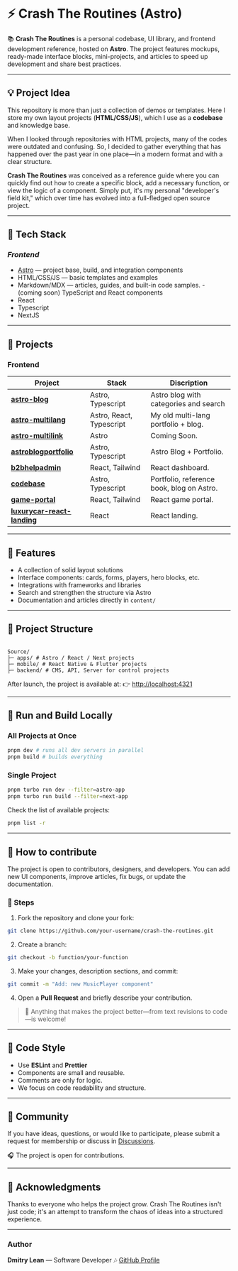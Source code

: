 # ⚡ Crash The Routines (Astro)

📚 **Crash The Routines** is a personal codebase, UI library, and frontend development reference, hosted on **Astro**.
The project features mockups, ready-made interface blocks, mini-projects, and articles to speed up development and share best practices.

---

## 💡 Project Idea

This repository is more than just a collection of demos or templates.
Here I store my own layout projects (**HTML/CSS/JS**), which I use as a **codebase** and knowledge base.

When I looked through repositories with HTML projects, many of the codes were outdated and confusing.
So, I decided to gather everything that has happened over the past year in one place—in a modern format and with a clear structure.

**Crash The Routines** was conceived as a reference guide where you can quickly find out how to create a specific block, add a necessary function, or view the logic of a component.
Simply put, it's my personal "developer's field kit,"
which over time has evolved into a full-fledged open source project.

---

## 🔧 Tech Stack

### _Frontend_

- [Astro](https://astro.build/) — project base, build, and integration components
- HTML/CSS/JS — basic templates and examples
- Markdown/MDX — articles, guides, and built-in code samples. - (coming soon) TypeScript and React components
- React
- Typescript
- NextJS

---

## 🧩 Projects

### Frontend

| Project                                                                     | Stack                    | Discription                               |
| --------------------------------------------------------------------------- | ------------------------ | ----------------------------------------- |
| [**astro-blog**](https://astro-blog01.netlify.app/)                         | Astro, Typescript        | Astro blog with categories and search     |
| [**astro-multilang**](https://astro-multilang.netlify.app)                  | Astro, React, Typescript | My old multi-lang portfolio + blog.       |
| [**astro-multilink**](https://github.com/username/api-server)               | Astro                    | Coming Soon.                              |
| [**astroblogportfolio**](https://astroblogportfolio.netlify.app/)           | Astro, Typescript        | Astro Blog + Portfolio.                   |
| [**b2bhelpadmin**](https://reactb2badmin.netlify.app/)                      | React, Tailwind          | React dashboard.                          |
| [**codebase**](https://www.crashtheroutine.site/)                           | Astro, Typescript        | Portfolio, reference book, blog on Astro. |
| [**game-portal**](https://github.com/username/godot-experiment)             | React, Tailwind          | React game portal.                        |
| [**luxurycar-react-landing**](https://github.com/username/godot-experiment) | React                    | React landing.                            |

---

## 🚀 Features

- A collection of solid layout solutions
- Interface components: cards, forms, players, hero blocks, etc.
- Integrations with frameworks and libraries
- Search and strengthen the structure via Astro
- Documentation and articles directly in `content/`

---

## 📂 Project Structure

```

Source/
├─ apps/ # Astro / React / Next projects
├─ mobile/ # React Native & Flutter projects
├─ backend/ # CMS, API, Server for control projects

```

After launch, the project is available at:
👉 [http://localhost:4321](http://localhost:4321)

---

## 🔹 Run and Build Locally

### All Projects at Once

```bash
pnpm dev # runs all dev servers in parallel
pnpm build # builds everything
```

### Single Project

```bash
pnpm turbo run dev --filter=astro-app
pnpm turbo run build --filter=next-app
```

Check the list of available projects:

```bash
pnpm list -r
```

---

## 🤝 How to contribute

The project is open to contributors, designers, and developers.
You can add new UI components, improve articles, fix bugs, or update the documentation.

### 🔹 Steps

1. Fork the repository and clone your fork:

```bash
git clone https://github.com/your-username/crash-the-routines.git
```

2. Create a branch:

```bash
git checkout -b function/your-function
```

3. Make your changes, description sections, and commit:

```bash
git commit -m "Add: new MusicPlayer component"
```

4. Open a **Pull Request** and briefly describe your contribution.

> 💬 Anything that makes the project better—from text revisions to code—is welcome!

---

## 🧠 Code Style

- Use **ESLint** and **Prettier**
- Components are small and reusable.
- Comments are only for logic.
- We focus on code readability and structure.

---

## 💬 Community

If you have ideas, questions, or would like to participate, please submit a request for membership or discuss in [Discussions](../../discussions).

🎧 The project is open for contributions.

---

## 🧡 Acknowledgments

Thanks to everyone who helps the project grow.
Crash The Routines isn't just code; it's an attempt to transform the chaos of ideas into a structured experience.

---

### Author

**Dmitry Lean** — Software Developer 🎶
[GitHub Profile](https://github.com/dmitrylean)
